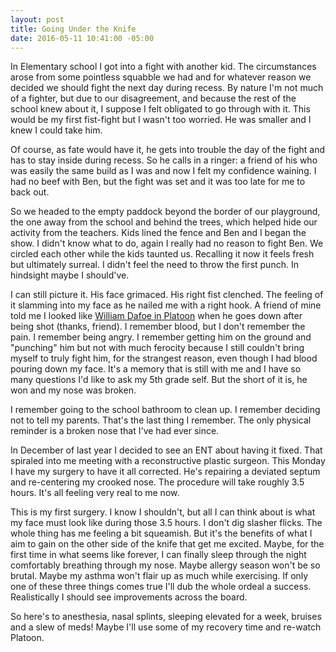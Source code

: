 ```yaml
---
layout: post
title: Going Under the Knife
date: 2016-05-11 10:41:00 -05:00
---
```


In Elementary school I got into a fight with another kid. The circumstances arose from some pointless squabble we had and for whatever reason we decided we should fight the next day during recess. By nature I'm not much of a fighter, but due to our disagreement, and because the rest of the school knew about it, I suppose I felt obligated to go through with it. This would be my first fist-fight but I wasn't too worried. He was smaller and I knew I could take him.

Of course, as fate would have it, he gets into trouble the day of the fight and has to stay inside during recess. So he calls in a ringer: a friend of his who was easily the same build as I was and now I felt my confidence waining. I had no beef with Ben, but the fight was set and it was too late for me to back out.

So we headed to the empty paddock beyond the border of our playground, the one away from the school and behind the trees, which helped hide our activity from the teachers. Kids lined the fence and Ben and I began the show. I didn't know what to do, again I really had no reason to fight Ben. We circled each other while the kids taunted us. Recalling it now it feels fresh but ultimately surreal. I didn't feel the need to throw the first punch. In hindsight maybe I should've.

I can still picture it. His face grimaced. His right fist clenched. The feeling of it slamming into my face as he nailed me with a right hook. A friend of mine told me I looked like [William Dafoe in Platoon](https://youtu.be/mKpQB3bEPbI?t=156) when he goes down after being shot (thanks, friend). I remember blood, but I don't remember the pain. I remember being angry. I remember getting him on the ground and "punching" him but not with much ferocity because I still couldn't bring myself to truly fight him, for the strangest reason, even though I had blood pouring down my face. It's a memory that is still with me and I have so many questions I'd like to ask my 5th grade self. But the short of it is, he won and my nose was broken.

I remember going to the school bathroom to clean up. I remember deciding not to tell my parents. That's the last thing I remember. The only physical reminder is a broken nose that I've had ever since.

In December of last year I decided to see an ENT about having it fixed. That spiraled into me meeting with a reconstructive plastic surgeon. This Monday I have my surgery to have it all corrected. He's repairing a deviated septum and re-centering my crooked nose. The procedure will take roughly 3.5 hours. It's all feeling very real to me now.

This is my first surgery. I know I shouldn't, but all I can think about is what my face must look like during those 3.5 hours. I don't dig slasher flicks. The whole thing has me feeling a bit squeamish. But it's the benefits of what I aim to gain on the other side of the knife that get me excited. Maybe, for the first time in what seems like forever, I can finally sleep through the night comfortably breathing through my nose. Maybe allergy season won't be so brutal. Maybe my asthma won't flair up as much while exercising. If only one of these three things comes true I'll dub the whole ordeal a success. Realistically I should see improvements across the board.

So here's to anesthesia, nasal splints, sleeping elevated for a week, bruises and a slew of meds! Maybe I'll use some of my recovery time and re-watch Platoon.
